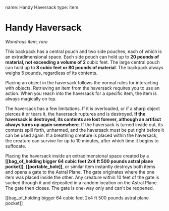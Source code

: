 name: Handy Haversack
type: item

# Handy Haversack 
_Wondrous item, rare_ 

This backpack has a central pouch and two side pouches, each of which is an extradimensional space. Each side pouch can hold up to **20 pounds of material, not exceeding a volume of 2** cubic feet. The large central pouch can hold up to **8 cubic feet or 80 pounds of material**. The backpack always weighs 5 pounds, regardless of its contents.

Placing an object in the haversack follows the normal rules for interacting with objects. Retrieving an item from the haversack requires you to use an action. When you reach into the haversack for a specific item, the item is always magically on top.

The haversack has a few limitations. If it is overloaded, or if a sharp object pierces it or tears it, the haversack ruptures and is destroyed. **If the haversack is destroyed, its contents are lost forever, although an artifact always turns up again somewhere**. If the haversack is turned inside out, its contents spill forth, unharmed, and the haversack must be put right before it can be used again. If a breathing creature is placed within the haversack, the creature can survive for up to 10 minutes, after which time it begins to suffocate.

Placing the haversack inside an extradimensional space created by a **[[bag_of_holding bigger 64 cubic feet 2x4 ft 500 pounds astral plane pocket]]**, **[[portable_hole]]**, or similar item instantly destroys both items and opens a gate to the Astral Plane. The gate originates where the one item was placed inside the other. Any creature within 10 feet of the gate is sucked through it and deposited in a random location on the Astral Plane. The gate then closes. The gate is one-way only and can't be reopened.

[[bag_of_holding bigger 64 cubic feet 2x4 ft 500 pounds astral plane pocket]]